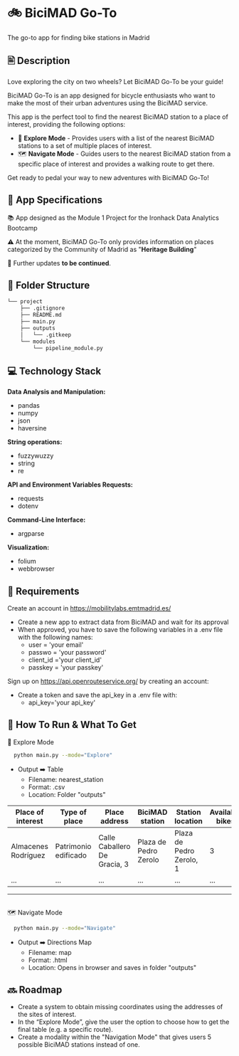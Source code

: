 
# 🚲 BiciMAD Go-To
The go-to app for finding bike stations in Madrid
## 🖹 Description

Love exploring the city on two wheels? Let BiciMAD Go-To be your guide! 

BiciMAD Go-To is an app designed for bicycle enthusiasts who want to make the most of their urban adventures using the BiciMAD service.

This app is the perfect tool to find the nearest BiciMAD station to a place of interest, providing the following options:

- 🔎 **Explore Mode** - Provides users with a list of the nearest BiciMAD stations to a set of multiple places of interest.
- 🗺️ **Navigate Mode** - Guides users to the nearest BiciMAD station from a specific place of interest and provides a walking route to get there.

Get ready to pedal your way to new adventures with BiciMAD Go-To!


## 🤖 App Specifications

📚 App designed as the Module 1 Project for the Ironhack Data Analytics Bootcamp

⚠️ At the moment, BiciMAD Go-To only provides information on places categorized by the Community of Madrid as "**Heritage Building**"

🚧 Further updates **to be continued**.



## 📁 Folder Structure

```bash
└── project
    ├── .gitignore
    ├── README.md
    ├── main.py
    ├── outputs
    │   └── .gitkeep
    └── modules
        └── pipeline_module.py

```
    
## 💻 Technology Stack

**Data Analysis and Manipulation:**
- pandas
- numpy
- json
- haversine


**String operations:**
- fuzzywuzzy
- string
- re

**API and Environment Variables Requests:**
- requests
- dotenv

**Command-Line Interface:**
- argparse

**Visualization:**
- folium
- webbrowser


## 🔧 Requirements


Create an account in https://mobilitylabs.emtmadrid.es/
- Create a new app to extract data from BiciMAD and wait for its approval
- When approved, you have to save the following variables in a .env file with the following names:
    - user = 'your email'
    - passwo = 'your password'
    - client_id ='your client_id' 
    - passkey = 'your passkey'

Sign up on https://api.openrouteservice.org/ by creating an account:
- Create a token and save the api_key in a .env file with:
    - api_key='your api_key'


## 🚀 How To Run & What To Get

🔎 Explore Mode 

```bash
  python main.py --mode="Explore"
```
- Output ➡️ Table
    - Filename: nearest_station
    - Format: .csv
    - Location: Folder "outputs"

Place of interest | Type of place | Place address | BiciMAD station | Station location | Available bikes
--- | --- | --- | --- |--- |---
Almacenes Rodríguez | Patrimonio edificado | Calle Caballero De Gracia, 3 | Plaza de Pedro Zerolo | Plaza de Pedro Zerolo, 1 | 3 
... | ... | ... | ... | ... | ... 

------
\
🗺️ Navigate Mode

```bash
  python main.py --mode="Navigate"
```
- Output ➡️ Directions Map
    - Filename: map
    - Format: .html
    - Location: Opens in browser and saves in folder "outputs" 


## 🔜 Roadmap

- Create a system to obtain missing coordinates using the addresses of the sites of interest.
- In the “Explore Mode”, give the user the option to choose how to get the final table (e.g. a specific route).
- Create a modality within the "Navigation Mode" that gives users 5 possible BiciMAD stations instead of one.

